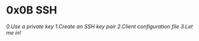 # 0x0B SSH
*0.Use a private key*
*1.Create an SSH key pair*
*2.Client configuration file*
*3.Let me in!*
